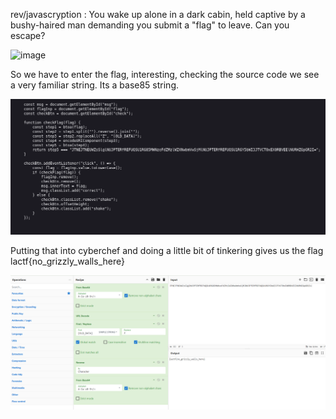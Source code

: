 rev/javascryption : You wake up alone in a dark cabin, held captive by a bushy-haired man demanding you submit a "flag" to leave. Can you escape?

![image](/images/javascryption0.png)

So we have to enter the flag, interesting, checking the source code we see a very familiar string. Its a base85 string.

![image](lactf2025/images/javascryption1.png)

Putting that into cyberchef and doing a little bit of tinkering gives us the flag lactf{no_grizzly_walls_here}

![image](lactf2025/images/javascryption2.png)
